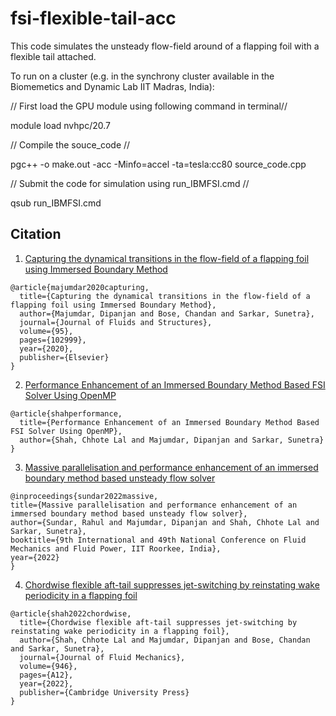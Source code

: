 # fsi-flexible-tail-acc
This code simulates the unsteady flow-field around of a flapping foil with a flexible tail attached. 

To run on a cluster (e.g. in the synchrony cluster available in the Biomemetics and Dynamic Lab IIT Madras, India):

// First load the GPU module using following command in terminal//

module load nvhpc/20.7

// Compile the souce_code //

pgc++ -o make.out -acc -Minfo=accel -ta=tesla:cc80 source_code.cpp


// Submit the code for simulation using run_IBMFSI.cmd //

qsub run_IBMFSI.cmd


## Citation

1. [Capturing the dynamical transitions in the flow-field of a flapping foil using Immersed Boundary Method](https://www.sciencedirect.com/science/article/abs/pii/S0889974620300128)
```
@article{majumdar2020capturing,
  title={Capturing the dynamical transitions in the flow-field of a flapping foil using Immersed Boundary Method},
  author={Majumdar, Dipanjan and Bose, Chandan and Sarkar, Sunetra},
  journal={Journal of Fluids and Structures},
  volume={95},
  pages={102999},
  year={2020},
  publisher={Elsevier}
}
```
2. [Performance Enhancement of an Immersed Boundary Method Based FSI Solver Using OpenMP](https://www.nal.res.in/cfdimgs/FullPaper/P27-Performance%20Enhancement%20of%20an%20Immersed%20Boundary%20Method.pdf)

```
@article{shahperformance,
  title={Performance Enhancement of an Immersed Boundary Method Based FSI Solver Using OpenMP},
  author={Shah, Chhote Lal and Majumdar, Dipanjan and Sarkar, Sunetra}
}
```

3. [Massive parallelisation and performance enhancement of an immersed boundary method based unsteady flow solver](https://www.researchgate.net/publication/361361842_Massive_parallelisation_and_performance_enhancement_of_an_immersed_boundary_method_based_unsteady_flow_solver)

```
@inproceedings{sundar2022massive,
title={Massive parallelisation and performance enhancement of an immersed boundary method based unsteady flow solver},
author={Sundar, Rahul and Majumdar, Dipanjan and Shah, Chhote Lal and Sarkar, Sunetra},
booktitle={9th International and 49th National Conference on Fluid Mechanics and Fluid Power, IIT Roorkee, India},
year={2022}
}
```

4. [Chordwise flexible aft-tail suppresses jet-switching by reinstating wake periodicity in a flapping foil](https://doi.org/10.1017/jfm.2022.591)

```
@article{shah2022chordwise,
  title={Chordwise flexible aft-tail suppresses jet-switching by reinstating wake periodicity in a flapping foil},
  author={Shah, Chhote Lal and Majumdar, Dipanjan and Bose, Chandan and Sarkar, Sunetra},
  journal={Journal of Fluid Mechanics},
  volume={946},
  pages={A12},
  year={2022},
  publisher={Cambridge University Press}
}
```

